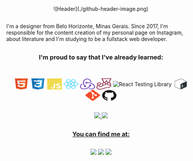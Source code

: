 <div align="center">
![Header](./github-header-image.png)
</div>

##

I'm a designer from Belo Horizonte, Minas Gerais. Since 2017, I'm responsible for the content creation of my personal page on Instagram, about literature and I'm studying to be a fullstack web developer.

##

<h3 align="center">I'm proud to say that I've already learned:</h3>

##

<div style="display: inline_block" align="center"><br>
  <img align="center" alt="HTML" height="30" width="40" src="https://raw.githubusercontent.com/devicons/devicon/master/icons/html5/html5-original.svg">
  <img align="center" alt="CSS" height="30" width="40" src="https://raw.githubusercontent.com/devicons/devicon/master/icons/css3/css3-original.svg">
  <img align="center" alt="Js" height="30" width="40" src="https://raw.githubusercontent.com/devicons/devicon/master/icons/javascript/javascript-plain.svg">
  <img align="center" alt="React" height="30" width="40" src="https://raw.githubusercontent.com/devicons/devicon/master/icons/react/react-original.svg">
  <img align="center" alt="Redux" height="30" width="40" src="https://github.com/devicons/devicon/blob/master/icons/redux/redux-original.svg">
  <img align="center" alt="Jest" height="30" width="40" src="https://github.com/devicons/devicon/blob/master/icons/jest/jest-plain.svg">
  <img align="center" src="https://testing-library.com/img/octopus-64x64.png" width="40" height="30" alt="React Testing Library" />
  <img align="center" alt="Bash" height="30" width="40" src="https://github.com/devicons/devicon/blob/master/icons/bash/bash-original.svg">
  <img align="center" alt="Git" height="30" width="40" src="https://github.com/devicons/devicon/blob/master/icons/git/git-original.svg">
  <img align="center" alt="gitHub" height="30" width="40" src="https://github.com/devicons/devicon/blob/master/icons/github/github-original.svg">
</div>

##

<div align="center">
<a href="https://github.com/isabelterenzi">
<img height="150em" src="https://github-readme-stats.vercel.app/api/top-langs/?username=isabelterenzi&layout=compact&langs_count=7&theme=dracula"/>
<img height="150em" src="https://github-readme-stats.vercel.app/api?username=isabelterenzi&show_icons=true&theme=dracula&include_all_commits=true&count_private=true"/>
</div>

##

<h3 align="center">You can find me at:</h3>

##

<div align="center">
  <a href="https://www.instagram.com/bel.books/" target="_blank"><img src="https://img.shields.io/badge/-Instagram-%23E4405F?style=for-the-badge&logo=instagram&logoColor=white" target="_blank"></a>
  <a href = "mailto:bel.terenzi@gmail.com"><img src="https://img.shields.io/badge/-Gmail-%23333?style=for-the-badge&logo=gmail&logoColor=white" target="_blank"></a>
  <a href="https://www.linkedin.com/in/isabel-terenzi-1920b7138/" target="_blank"><img src="https://img.shields.io/badge/-LinkedIn-%230077B5?style=for-the-badge&logo=linkedin&logoColor=white" target="_blank"></a> 


